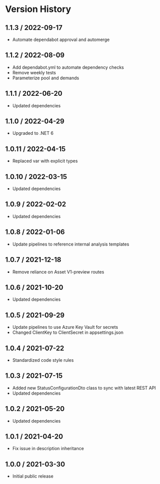# Version History

## 1.1.3 / 2022-09-17

- Automate dependabot approval and automerge

## 1.1.2 / 2022-08-09

- Add dependabot.yml to automate dependency checks
- Remove weekly tests
- Parameterize pool and demands

## 1.1.1 / 2022-06-20

- Updated dependencies

## 1.1.0 / 2022-04-29

- Upgraded to .NET 6

## 1.0.11 / 2022-04-15

- Replaced var with explicit types

## 1.0.10 / 2022-03-15

- Updated dependencies

## 1.0.9 / 2022-02-02

- Updated dependencies

## 1.0.8 / 2022-01-06

- Update pipelines to reference internal analysis templates

## 1.0.7 / 2021-12-18

- Remove reliance on Asset V1-preview routes

## 1.0.6 / 2021-10-20

- Updated dependencies

## 1.0.5 / 2021-09-29

- Update pipelines to use Azure Key Vault for secrets
- Changed ClientKey to ClientSecret in appsettings.json

## 1.0.4 / 2021-07-22

- Standardized code style rules

## 1.0.3 / 2021-07-15

- Added new StatusConfigurationDto class to sync with latest REST API
- Updated dependencies

## 1.0.2 / 2021-05-20

- Updated dependencies

## 1.0.1 / 2021-04-20

- Fix issue in description inheritance

## 1.0.0 / 2021-03-30

- Initial public release
